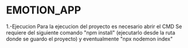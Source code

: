 # EMOTION_APP
1.-Ejecucion
  Para la ejecucion del proyecto es necesario abrir el CMD
  Se requiere del siguiente comando "npm install" (ejecutarlo desde la ruta donde se guardo el proyecto)
  y eventualmente "npx nodemon index"

  

